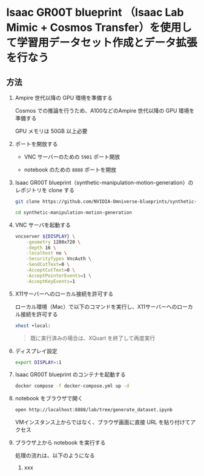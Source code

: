 # Isaac GR00T blueprint （Isaac Lab Mimic + Cosmos Transfer）を使用して学習用データセット作成とデータ拡張を行なう


## 方法

1. Ampire 世代以降の GPU 環境を準備する

    Cosmos での推論を行うため、A100などのAmpire 世代以降の GPU 環境を準備する

    GPU メモリは 50GB 以上必要

1. ポートを開放する

    - VNC サーバーのための `5901` ポート開放

    - notebook のための `8888` ポートを開放

1. Isaac GR00T blueprint（synthetic-manipulation-motion-generation）のレポジトリを clone する

    ```bash
    git clone https://github.com/NVIDIA-Omniverse-blueprints/synthetic-manipulation-motion-generation

    cd synthetic-manipulation-motion-generation
    ```

1. VNC サーバを起動する

    ```bash
    vncserver ${DISPLAY} \
        -geometry 1280x720 \
        -depth 16 \
        -localhost no \
        -SecurityTypes VncAuth \
        -SendCutText=0 \
        -AcceptCutText=0 \
        -AcceptPointerEvents=1 \
        -AcceptKeyEvents=1
    ```

1. X11サーバーへのローカル接続を許可する

    ローカル環境（Mac）で以下のコマンドを実行し、X11サーバーへのローカル接続を許可する

    ```bash
    xhost +local:
    ```

    > 既に実行済みの場合は、XQuart を終了して再度実行

1. ディスプレイ設定

    ```bash
    export DISPLAY=:1
    ```

1. Isaac GR00T blueprint のコンテナを起動する

    ```bash
    docker compose -f docker-compose.yml up -d
    ```

1. notebook をブラウザで開く

    ```bash
    open http://localhost:8888/lab/tree/generate_dataset.ipynb
    ```

    VMインスタンス上からではなく、ブラウザ画面に直接 URL を貼り付けてアクセス

1. ブラウザ上から notebook を実行する

    処理の流れは、以下のようになる

    1. xxx
